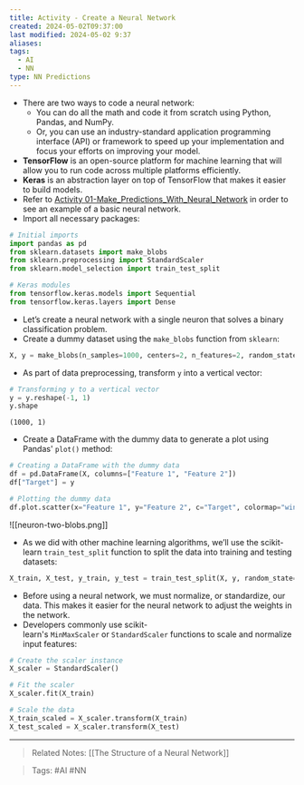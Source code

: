 ```yaml
---
title: Activity - Create a Neural Network
created: 2024-05-02T09:37:00
last modified: 2024-05-02 9:37
aliases: 
tags:
  - AI
  - NN
type: NN Predictions
---
```

- There are two ways to code a neural network:
	- You can do all the math and code it from scratch using Python, Pandas, and NumPy.
	- Or, you can use an industry-standard application programming interface (API) or framework to speed up your implementation and focus your efforts on improving your model.
- **TensorFlow** is an open-source platform for machine learning that will allow you to run code across multiple platforms efficiently.
- **Keras** is an abstraction layer on top of TensorFlow that makes it easier to build models.
- Refer to [Activity 01-Make_Predictions_With_Neural_Network](file:///C:/Users/anghe/Documents/Work/mbc-ai/06-Neural-Networks/demos/01-Make_Predictions_With_Neural_Network) in order to see an example of a basic neural network.
- Import all necessary packages:
```python
# Initial imports
import pandas as pd
from sklearn.datasets import make_blobs
from sklearn.preprocessing import StandardScaler
from sklearn.model_selection import train_test_split

# Keras modules
from tensorflow.keras.models import Sequential
from tensorflow.keras.layers import Dense
```
- Let’s create a neural network with a single neuron that solves a binary classification problem.
- Create a dummy dataset using the `make_blobs` function from `sklearn`:
```python
X, y = make_blobs(n_samples=1000, centers=2, n_features=2, random_state=1)
```
- As part of data preprocessing, transform `y` into a vertical vector:
```python
# Transforming y to a vertical vector
y = y.reshape(-1, 1)
y.shape
```
```text
(1000, 1)
```
- Create a DataFrame with the dummy data to generate a plot using Pandas' `plot()` method:
```python
# Creating a DataFrame with the dummy data
df = pd.DataFrame(X, columns=["Feature 1", "Feature 2"])
df["Target"] = y

# Plotting the dummy data
df.plot.scatter(x="Feature 1", y="Feature 2", c="Target", colormap="winter")
```
![[neuron-two-blobs.png]]
- As we did with other machine learning algorithms, we’ll use the scikit-learn `train_test_split` function to split the data into training and testing datasets:
```python
X_train, X_test, y_train, y_test = train_test_split(X, y, random_state=1)
```
- Before using a neural network, we must normalize, or standardize, our data. This makes it easier for the neural network to adjust the weights in the network.
- Developers commonly use scikit-learn's `MinMaxScaler` or `StandardScaler` functions to scale and normalize input features:
```python
# Create the scaler instance
X_scaler = StandardScaler()

# Fit the scaler
X_scaler.fit(X_train)

# Scale the data
X_train_scaled = X_scaler.transform(X_train)
X_test_scaled = X_scaler.transform(X_test)
```
---
>Related Notes: [[The Structure of a Neural Network]]

>Tags: #AI #NN 
